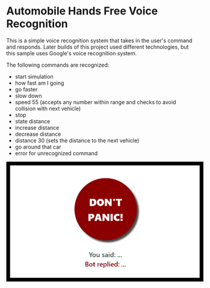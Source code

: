 # Automobile Hands Free Voice Recognition

This is a simple voice recognition system that takes in the user's command and responds. Later builds of this project used different technologies, but this sample uses Google's voice recognition system.

The following commands are recognized:
- start simulation
- how fast am I going
- go faster
- slow down
- speed 55 (accepts any number within range and checks to avoid collision with next vehicle)
- stop
- state distance
- increase distance
- decrease distance
- distance 30 (sets the distance to the next vehicle)
- go around that car
- error for unrecognized command

<img src="https://github.com/Pixelsavvy72/Automobile-Voice-Recognition/raw/master/voiceRecScreen.png" width="800" style="border:10px solid black" /></img>